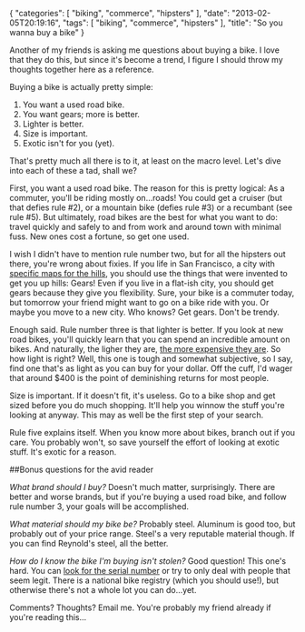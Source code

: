 {
    "categories": [
        "biking", 
        "commerce", 
        "hipsters"
    ], 
    "date": "2013-02-05T20:19:16", 
    "tags": [
        "biking", 
        "commerce", 
        "hipsters"
    ], 
    "title": "So you wanna buy a bike"
}

Another of my friends is asking me questions about buying a bike. I love that they do this, but since it's become a trend, I figure I should throw my thoughts together here as a reference. 

Buying a bike is actually pretty simple:

1. You want a used road bike.
2. You want gears; more is better.
3. Lighter is better.
4. Size is important. 
5. Exotic isn't for you (yet).

That's pretty much all there is to it, at least on the macro level. Let's dive into each of these a tad, shall we? 

First, you want a used road bike. The reason for this is pretty logical: As a commuter, you'll be riding mostly on...roads! You could get a cruiser (but that defies rule #2), or a mountain bike (defies rule #3) or a recumbant (see rule #5). But ultimately, road bikes are the best for what you want to do: travel quickly and safely to and from work and around town with minimal fuss. New ones cost a fortune, so get one used.

I wish I didn't have to mention rule number two, but for all the hipsters out there, you're wrong about fixies. If you life in San Francisco, a city with [specific maps for the hills][2], you should use the things that were invented to get you up hills: Gears! Even if you live in a flat-ish city, you should get gears because they give you flexibility. Sure, your bike is a commuter today, but tomorrow your friend might want to go on a bike ride with you. Or maybe you move to a new city. Who knows? Get gears. Don't be trendy.

Enough said. Rule number three is that lighter is better. If you look at new road bikes, you'll quickly learn that you can spend an incredible amount on bikes. And naturally, the ligher they are, [the more expensive they are][1]. So how light is right? Well, this one is tough and somewhat subjective, so I say, find one that's as light as you can buy for your dollar. Off the cuff, I'd wager that around $400 is the point of deminishing returns for most people.

Size is important. If it doesn't fit, it's useless. Go to a bike shop and get sized before you do much shopping. It'll help you winnow the stuff you're looking at anyway. This may as well be the first step of your search.

Rule five explains itself. When you know more about bikes, branch out if you care. You probably won't, so save yourself the effort of looking at exotic stuff. It's exotic for a reason.

##Bonus questions for the avid reader

*What brand should I buy?*
Doesn't much matter, surprisingly. There are better and worse brands, but if you're buying a used road bike, and follow rule number 3, your goals will be accomplished.

*What material should my bike be?*
Probably steel. Aluminum is good too, but probably out of your price range. Steel's a very reputable material though. If you can find Reynold's steel, all the better.

*How do I know the bike I'm buying isn't stolen?*
Good question! This one's hard. You can [look for the serial number][3] or try to only deal with people that seem legit. There is a national bike registry (which you should use!), but otherwise there's not a whole lot you can do...yet.

Comments? Thoughts? Email me. You're probably my friend already if you're reading this...

[1]: http://road-bikes.findthebest.com/l/607/2012-Specialized-S-Works-McLaren-Venge
[2]: http://www.sfbike.org/download/map.pdf
[3]: https://www.utexas.edu/parking/transportation/biking/find_serial.html